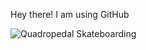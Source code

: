 Hey there! I am using GitHub


![Quadropedal Skateboarding](qudrobording.gif)

<!---
dancher00/dancher00 is a ✨ special ✨ repository because its `README.md` (this file) appears on your GitHub profile.
You can click the Preview link to take a look at your changes.
--->
